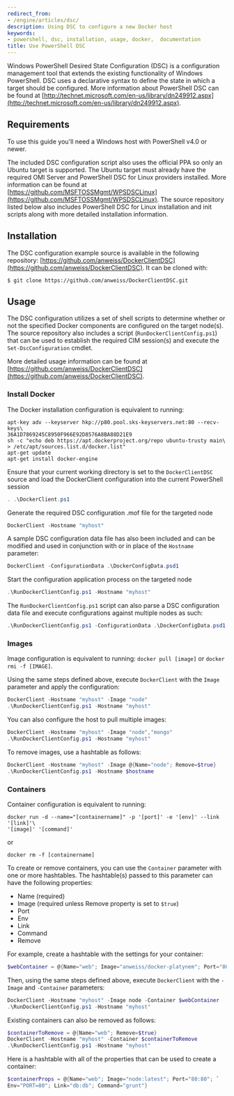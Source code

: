 ```yaml
---
redirect_from:
- /engine/articles/dsc/
description: Using DSC to configure a new Docker host
keywords:
- powershell, dsc, installation, usage, docker,  documentation
title: Use PowerShell DSC
---
```


Windows PowerShell Desired State Configuration (DSC) is a configuration
management tool that extends the existing functionality of Windows PowerShell.
DSC uses a declarative syntax to define the state in which a target should be
configured. More information about PowerShell DSC can be found at
[http://technet.microsoft.com/en-us/library/dn249912.aspx](http://technet.microsoft.com/en-us/library/dn249912.aspx).

## Requirements

To use this guide you'll need a Windows host with PowerShell v4.0 or newer.

The included DSC configuration script also uses the official PPA so
only an Ubuntu target is supported. The Ubuntu target must already have the
required OMI Server and PowerShell DSC for Linux providers installed. More
information can be found at [https://github.com/MSFTOSSMgmt/WPSDSCLinux](https://github.com/MSFTOSSMgmt/WPSDSCLinux).
The source repository listed below also includes PowerShell DSC for Linux
installation and init scripts along with more detailed installation information.

## Installation

The DSC configuration example source is available in the following repository:
[https://github.com/anweiss/DockerClientDSC](https://github.com/anweiss/DockerClientDSC). It can be cloned with:

    $ git clone https://github.com/anweiss/DockerClientDSC.git

## Usage

The DSC configuration utilizes a set of shell scripts to determine whether or
not the specified Docker components are configured on the target node(s). The
source repository also includes a script (`RunDockerClientConfig.ps1`) that can
be used to establish the required CIM session(s) and execute the
`Set-DscConfiguration` cmdlet.

More detailed usage information can be found at
[https://github.com/anweiss/DockerClientDSC](https://github.com/anweiss/DockerClientDSC).

### Install Docker
The Docker installation configuration is equivalent to running:

```
apt-key adv --keyserver hkp://p80.pool.sks-keyservers.net:80 --recv-keys\
36A1D7869245C8950F966E92D8576A8BA88D21E9
sh -c "echo deb https://apt.dockerproject.org/repo ubuntu-trusty main\
> /etc/apt/sources.list.d/docker.list"
apt-get update
apt-get install docker-engine
```

Ensure that your current working directory is set to the `DockerClientDSC`
source and load the DockerClient configuration into the current PowerShell
session

```powershell
. .\DockerClient.ps1
```

Generate the required DSC configuration .mof file for the targeted node

```powershell
DockerClient -Hostname "myhost"
```

A sample DSC configuration data file has also been included and can be modified
and used in conjunction with or in place of the `Hostname` parameter:

```powershell
DockerClient -ConfigurationData .\DockerConfigData.psd1
```

Start the configuration application process on the targeted node

```powershell
.\RunDockerClientConfig.ps1 -Hostname "myhost"
```

The `RunDockerClientConfig.ps1` script can also parse a DSC configuration data
file and execute configurations against multiple nodes as such:

```powershell
.\RunDockerClientConfig.ps1 -ConfigurationData .\DockerConfigData.psd1
```

### Images
Image configuration is equivalent to running: `docker pull [image]` or
`docker rmi -f [IMAGE]`.

Using the same steps defined above, execute `DockerClient` with the `Image`
parameter and apply the configuration:

```powershell
DockerClient -Hostname "myhost" -Image "node"
.\RunDockerClientConfig.ps1 -Hostname "myhost"
```

You can also configure the host to pull multiple images:

```powershell
DockerClient -Hostname "myhost" -Image "node","mongo"
.\RunDockerClientConfig.ps1 -Hostname "myhost"
```

To remove images, use a hashtable as follows:

```powershell
DockerClient -Hostname "myhost" -Image @{Name="node"; Remove=$true}
.\RunDockerClientConfig.ps1 -Hostname $hostname
```

### Containers
Container configuration is equivalent to running:

```
docker run -d --name="[containername]" -p '[port]' -e '[env]' --link '[link]'\
'[image]' '[command]'
```
or

```
docker rm -f [containername]
```

To create or remove containers, you can use the `Container` parameter with one
or more hashtables. The hashtable(s) passed to this parameter can have the
following properties:

- Name (required)
- Image (required unless Remove property is set to `$true`)
- Port
- Env
- Link
- Command
- Remove

For example, create a hashtable with the settings for your container:

```powershell
$webContainer = @{Name="web"; Image="anweiss/docker-platynem"; Port="80:80"}
```

Then, using the same steps defined above, execute
`DockerClient` with the `-Image` and `-Container` parameters:

```powershell
DockerClient -Hostname "myhost" -Image node -Container $webContainer
.\RunDockerClientConfig.ps1 -Hostname "myhost"
```

Existing containers can also be removed as follows:

```powershell
$containerToRemove = @{Name="web"; Remove=$true}
DockerClient -Hostname "myhost" -Container $containerToRemove
.\RunDockerClientConfig.ps1 -Hostname "myhost"
```

Here is a hashtable with all of the properties that can be used to create a
container:

```powershell
$containerProps = @{Name="web"; Image="node:latest"; Port="80:80"; `
Env="PORT=80"; Link="db:db"; Command="grunt"}
```
